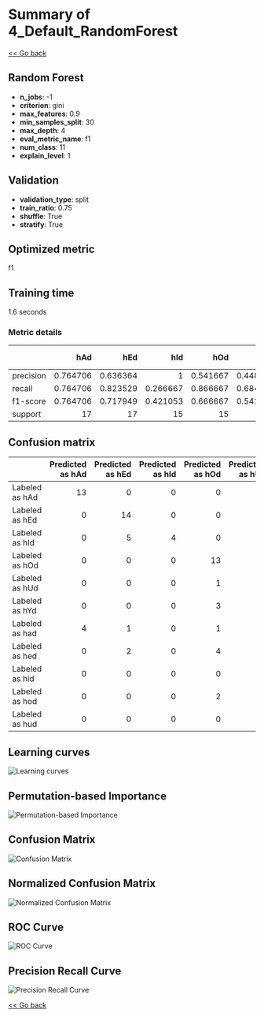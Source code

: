 # Summary of 4_Default_RandomForest

[<< Go back](../README.md)


## Random Forest
- **n_jobs**: -1
- **criterion**: gini
- **max_features**: 0.9
- **min_samples_split**: 30
- **max_depth**: 4
- **eval_metric_name**: f1
- **num_class**: 11
- **explain_level**: 1

## Validation
 - **validation_type**: split
 - **train_ratio**: 0.75
 - **shuffle**: True
 - **stratify**: True

## Optimized metric
f1

## Training time

1.6 seconds

### Metric details
|           |       hAd |       hEd |       hId |       hOd |       hUd |       hYd |       had |       hed |       hid |       hod |       hud |   accuracy |   macro avg |   weighted avg |   logloss |
|:----------|----------:|----------:|----------:|----------:|----------:|----------:|----------:|----------:|----------:|----------:|----------:|-----------:|------------:|---------------:|----------:|
| precision |  0.764706 |  0.636364 |  1        |  0.541667 |  0.448276 |  0.681818 |  0.375    |  0.363636 |  0.8      |  0.823529 |  0.588235 |    0.61828 |    0.638476 |       0.633817 |   1.26668 |
| recall    |  0.764706 |  0.823529 |  0.266667 |  0.866667 |  0.684211 |  0.833333 |  0.176471 |  0.235294 |  0.705882 |  0.823529 |  0.588235 |    0.61828 |    0.61532  |       0.61828  |   1.26668 |
| f1-score  |  0.764706 |  0.717949 |  0.421053 |  0.666667 |  0.541667 |  0.75     |  0.24     |  0.285714 |  0.75     |  0.823529 |  0.588235 |    0.61828 |    0.595411 |       0.596773 |   1.26668 |
| support   | 17        | 17        | 15        | 15        | 19        | 18        | 17        | 17        | 17        | 17        | 17        |    0.61828 |  186        |     186        |   1.26668 |


## Confusion matrix
|                |   Predicted as hAd |   Predicted as hEd |   Predicted as hId |   Predicted as hOd |   Predicted as hUd |   Predicted as hYd |   Predicted as had |   Predicted as hed |   Predicted as hid |   Predicted as hod |   Predicted as hud |
|:---------------|-------------------:|-------------------:|-------------------:|-------------------:|-------------------:|-------------------:|-------------------:|-------------------:|-------------------:|-------------------:|-------------------:|
| Labeled as hAd |                 13 |                  0 |                  0 |                  0 |                  0 |                  0 |                  1 |                  3 |                  0 |                  0 |                  0 |
| Labeled as hEd |                  0 |                 14 |                  0 |                  0 |                  0 |                  0 |                  1 |                  2 |                  0 |                  0 |                  0 |
| Labeled as hId |                  0 |                  5 |                  4 |                  0 |                  1 |                  0 |                  0 |                  1 |                  3 |                  0 |                  1 |
| Labeled as hOd |                  0 |                  0 |                  0 |                 13 |                  1 |                  1 |                  0 |                  0 |                  0 |                  0 |                  0 |
| Labeled as hUd |                  0 |                  0 |                  0 |                  1 |                 13 |                  0 |                  0 |                  1 |                  0 |                  3 |                  1 |
| Labeled as hYd |                  0 |                  0 |                  0 |                  3 |                  0 |                 15 |                  0 |                  0 |                  0 |                  0 |                  0 |
| Labeled as had |                  4 |                  1 |                  0 |                  1 |                  2 |                  6 |                  3 |                  0 |                  0 |                  0 |                  0 |
| Labeled as hed |                  0 |                  2 |                  0 |                  4 |                  4 |                  0 |                  3 |                  4 |                  0 |                  0 |                  0 |
| Labeled as hid |                  0 |                  0 |                  0 |                  0 |                  0 |                  0 |                  0 |                  0 |                 12 |                  0 |                  5 |
| Labeled as hod |                  0 |                  0 |                  0 |                  2 |                  1 |                  0 |                  0 |                  0 |                  0 |                 14 |                  0 |
| Labeled as hud |                  0 |                  0 |                  0 |                  0 |                  7 |                  0 |                  0 |                  0 |                  0 |                  0 |                 10 |

## Learning curves
![Learning curves](learning_curves.png)

## Permutation-based Importance
![Permutation-based Importance](permutation_importance.png)
## Confusion Matrix

![Confusion Matrix](confusion_matrix.png)


## Normalized Confusion Matrix

![Normalized Confusion Matrix](confusion_matrix_normalized.png)


## ROC Curve

![ROC Curve](roc_curve.png)


## Precision Recall Curve

![Precision Recall Curve](precision_recall_curve.png)



[<< Go back](../README.md)
